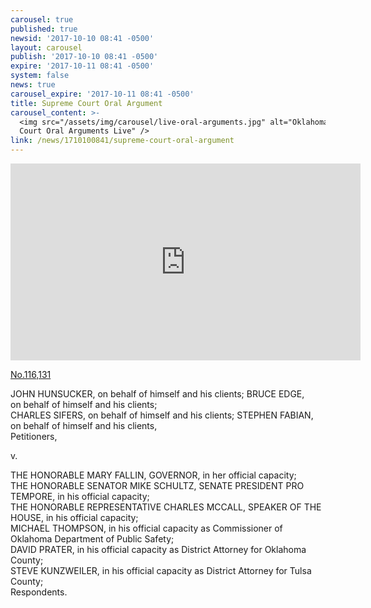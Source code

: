 ```yaml
---
carousel: true
published: true
newsid: '2017-10-10 08:41 -0500'
layout: carousel
publish: '2017-10-10 08:41 -0500'
expire: '2017-10-11 08:41 -0500'
system: false
news: true
carousel_expire: '2017-10-11 08:41 -0500'
title: Supreme Court Oral Argument
carousel_content: >-
  <img src="/assets/img/carousel/live-oral-arguments.jpg" alt="Oklahoma Supreme
  Court Oral Arguments Live" />
link: /news/1710100841/supreme-court-oral-argument
---
```

<iframe width="560" height="315" src="https://www.youtube.com/embed/b47CjAYDZaA" frameborder="0" allowfullscreen></iframe>

[No.116,131](http://www.oscn.net/dockets/GetCaseInformation.aspx?db=appellate&number=116131)

JOHN HUNSUCKER, on behalf of himself and his clients; BRUCE EDGE,  
on behalf of himself and his clients;  
CHARLES SIFERS, on behalf of himself and his clients; 
STEPHEN FABIAN, on behalf of himself and his clients,  
Petitioners,

v.

THE HONORABLE MARY FALLIN, GOVERNOR, in her official capacity;  
THE HONORABLE SENATOR MIKE SCHULTZ, SENATE PRESIDENT PRO TEMPORE, in his official capacity;  
THE HONORABLE REPRESENTATIVE CHARLES MCCALL, SPEAKER OF THE HOUSE, in his official capacity;  
MICHAEL THOMPSON, in his official capacity as Commissioner of Oklahoma Department of Public Safety;  
DAVID PRATER, in his official capacity as District Attorney for Oklahoma County;  
STEVE KUNZWEILER, in his official capacity as District Attorney for Tulsa County;  
Respondents.  